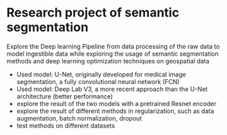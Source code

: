 # Research project of semantic segmentation                                                                                      
Explore the Deep learning Pipeline from data processing of the raw data to model ingestible data while exploring the usage of semantic segmentation methods and deep learning optimization techniques on geospatial data  
- Used model: U-Net, originally developed for medical image segmentation, a fully convolutional neural network (FCN)
- Used model: Deep Lab V3, a more recent approach than the U-Net architecture (better performance)
- explore the result of the two models with a pretrained Resnet encoder
- explore the result of different methods in regularization, such as data augmentation, batch normalization, dropout
- test methods on different datasets
